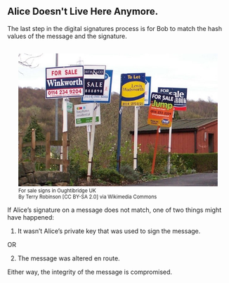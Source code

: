 ## Alice Doesn't Live Here Anymore.


The last step in the digital signatures process is for Bob to match the hash values of the message and the signature. 

<br>
<figure class="snippetimg" style="margin: 0 auto;width:90%">
  <img src=".guides/img/Forsalesigns.jpg" alt="https://commons.wikimedia.org/wiki/File% A forest of for sale signs in Oughtibridge UK.By Infrogmation of New Orleans [CC BY 2.0], via Wikimedia Commons">
  <figcaption style="font-size: 0.8em; text-align: left;">  For sale signs in Oughtibridge UK
  </br>
By Terry Robinson [CC BY-SA 2.0] via Wikimedia Commons</figcaption>
</figure>


If Alice’s signature on a message does not match, one of two things might have happened:
1. It wasn’t Alice’s private key that was used to sign the message.

OR

2. The message was altered en route. 

Either way, the integrity of the message is compromised.
